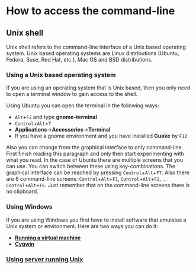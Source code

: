 # How to access the command-line

## Unix shell

Unix shell refers to the command-line interface of a Unix based operating system. Unix based operating systems are Linux distributions (Ubuntu, Fedora, Suse, Red Hat, etc.), Mac OS and BSD distributions.

### Using a Unix based operating system

If you are using an operating system that is Unix based, then you only need to open a terminal window to gain access to the shell.

Using Ubuntu you can open the terminal in the following ways:
* `Alt`+`F2` and type **gnome-terminal**
* `Control`+`Alt`+`T`
* **Applications**->**Accessories**->**Terminal**
* If you have a gnome environment and you have installed **Guake** by `F12`
    
Also you can change from the graphical interface to only command-line. First finish reading this paragraph and only then start experimenting with what you read. In the case of Ubuntu there are multiple screens that you can use. You can switch between these using key-combinations. The graphical interface can be reached by pressing `Control`+`Alt`+`F7`. Also there are 6 command-line screens: `Control`+`Alt`+`F1`, `Control`+`Alt`+`F2`, ... `Control`+`Alt`+`F6`. Just remember that on the command-line screens there is no clipboard.

### Using Windows

If you are using Windows you first have to install software that emulates a Unix system or environment. Here are two ways you can do it:
* **[Running a virtual machine](virtual.md)**
* **[Cygwin](cygwin.md)**

### [Using server running Unix](server.md)